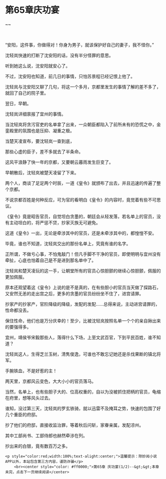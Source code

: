 # 第65章庆功宴
~~
    	    <p name="pagetop" href="javascript:void(0);" onclick="return false" style="line-height: 35px;padding: 10px;color: #333;"> </p><p>“安阳，这件事，你做得对！你身为男子，就该保护好自己的妻子，我不怪你。”</p><p>沈轻岚快速的打断了沈安阳的话，没有半分怪罪的意思。</p><p>听到她这么说，沈安阳就安心了。</p><p>不过，沈安阳也知道，前几日的事情，只怕苏景程已经记恨上他了。</p><p>沈轻岚与沈安阳又聊了几句，将这一个多月，京都里发生的事情了解的差不多了，就回了自己的院子里。</p><p>翌日，早朝。</p><p>沈轻岚详细禀报了宜州的事情。</p><p>当沈轻岚将贪污官吏的名单拿了出来，一众朝臣都陷入了前所未有的恐慌之中，金銮殿里的氛围也是压抑、凝重之极。</p><p>当楚天凌宣布，要沈轻岚一查到底，</p><p>那些心虚的臣子，差不多就去了半条命。</p><p>这风平浪静了快一年的京都，又要朝云暮雨发生巨变了。</p><p>早朝散后，沈轻岚被楚天凌留了下来。</p><p>两个人，商谈了足足两个时辰，一道《皇令》就颁布了出去，并且迅速的传遍了整个京都。</p><p>不说京都百姓是何种反应，可为官的看明白《皇令》的内容时，竟觉着有些不可思议。</p><p>《皇令》竟是昭告官员，自觉坦白贪墨的，朝廷会从轻发落，若名单上的官员，没有主动坦白的，将严惩不贷，抄家灭族无可避免。</p><p>这道《皇令》一出，无论是牵涉其中的官员，还是未牵涉其中的，都惶惶不安。</p><p>毕竟，谁也不知道，沈轻岚交出的那份名单上，究竟有谁的名字。</p><p>正所谓，不做亏心事，不怕鬼敲门！但凡手脚不干净的官员，即使明明与宜州没有牵扯，心底也怕着自己是不是进到那名单中了。</p><p>沈轻岚和楚天凌玩的这一手，让朝堂所有的官员心惊胆颤的继续心惊胆颤，佩服的更加佩服。</p><p>原本还观望着这《皇令》上说的是不是真的，在有些胆小的官员当天做了探路石，又安然无恙的走出宫之后，更多的贪墨的官员纷纷坐不住了，进宫请罪。</p><p>抄家产的抄家产，官阶降级的降级，发配的发配……总得来说，主动进宫请罪的，性命都没丢。</p><p>保住性命，他们也是万分庆幸的！至少，比被沈轻岚按照名单一个个的亲自揪出来的要强得多。</p><p>宜州，靖侯爷宋毅那些人，落得什么下场，上至文武百官，下到平民百姓，谁不知道？</p><p>沈轻岚这人，生得芝兰玉树，清隽俊逸，可谁也不敢忘记她还是杀伐果断的镇北将军。</p><p>手腕铁血，不是好惹的主！</p><p>两天里，京都风云变色，大大小小的官员落马。</p><p>当然，名单上，也有些胆子大的、位高权重的，自以为没被抓住把柄的官员，龟缩在府里，想等风头过去。</p><p>谁知，没过第三天，沈轻岚的罗玄铁骑，就以迅雷不及掩耳之势，快速的包围了好几个重臣的府邸。</p><p>抄了他们的府邸，直接收监治罪，等着秋后问斩，家眷亲属，发配凉州。</p><p>其中工部尚书、工部侍郎也赫然牵涉在列。</p><p>抄出来的白银，竟有数百万之多。</p>
    	
   	<p style="color:red;width:100%;text-alight:center;">温馨提示：除妙阅小说APP以外，本站包含第三方内容，谨防诈骗</p>
    	<br><center style="color: #ff0000;">第65章 庆功宴(1/2)--&gt;&gt;本章未完，点击下一页继续阅读</center>
    	